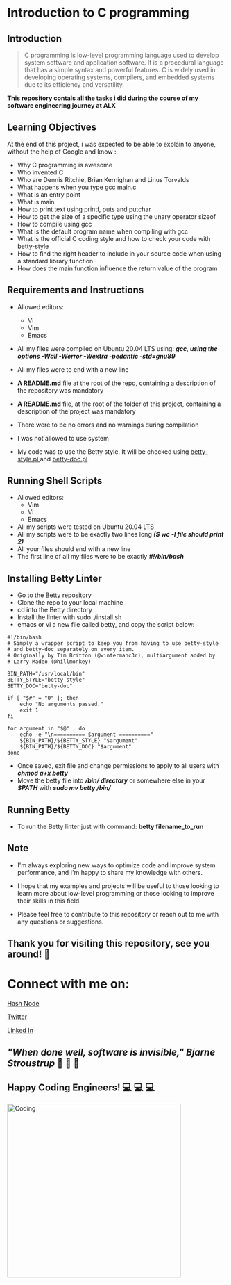 # **Introduction to C programming**
## **Introduction**
>C programming is low-level programming language used to develop system software and application software.
>It is a procedural language that has a simple syntax and powerful features. C is widely used in developing operating systems, compilers, and embedded systems due to its efficiency and versatility.


**This repository contals all the tasks i did  during the course of my software engineering journey at ALX**
## **Learning Objectives**

At the end of this project, i was expected to be able to explain to anyone, without the help of Google and know :


* Why C programming is awesome
* Who invented C
* Who are Dennis Ritchie, Brian Kernighan and Linus Torvalds
* What happens when you type gcc main.c
* What is an entry point
* What is main
* How to print text using printf, puts and putchar
* How to get the size of a specific type using the unary operator sizeof
* How to compile using gcc
* What is the default program name when compiling with gcc
* What is the official C coding style and how to check your code with betty-style
* How to find the right header to include in your source code when using a standard library function
* How does the main function influence the return value of the program

## **Requirements and Instructions**
* Allowed editors:
    * Vi
    * Vim
    *  Emacs

* All my files were compiled on Ubuntu 20.04 LTS using: ***gcc, using the options -Wall -Werror -Wextra -pedantic -std=gnu89***
* All my files were to end with a new line
* **A README.md** file at the root of the repo, containing a description of the repository was mandatory
* **A README.md** file, at the root of the folder of this project, containing a description of the project was mandatory
* There were to be no errors and no warnings during compilation
* I was not allowed to use system

* My code was to use the Betty style. It will be checked using [ betty-style.pl ](https://github.com/holbertonschool/Betty/blob/master/betty-style.pl) and [betty-doc.pl](https://github.com/holbertonschool/Betty/blob/master/betty-doc.pl)

## **Running Shell Scripts**
* Allowed editors: 
    * Vim
    * Vi
    * Emacs
* All my scripts were tested on Ubuntu 20.04 LTS
* All my scripts were to  be exactly two lines long ***($ wc -l file should print 2)***
* All your files should end with a new line
* The first line of all my files were to  be exactly ***#!/bin/bash***


## **Installing Betty Linter**

* Go to the [Betty](https://github.com/holbertonschool/Betty) repository
* Clone the repo to your local machine
* cd into the Betty directory
* Install the linter with sudo ./install.sh
* emacs or vi a new file called betty, and copy the script below:


```
#!/bin/bash
# Simply a wrapper script to keep you from having to use betty-style
# and betty-doc separately on every item.
# Originally by Tim Britton (@wintermanc3r), multiargument added by
# Larry Madeo (@hillmonkey)

BIN_PATH="/usr/local/bin"
BETTY_STYLE="betty-style"
BETTY_DOC="betty-doc"

if [ "$#" = "0" ]; then
    echo "No arguments passed."
    exit 1
fi

for argument in "$@" ; do
    echo -e "\n========== $argument =========="
    ${BIN_PATH}/${BETTY_STYLE} "$argument"
    ${BIN_PATH}/${BETTY_DOC} "$argument"
done
```

* Once saved, exit file and change permissions to apply to all users with ***chmod a+x betty***
* Move the betty file into ***/bin/ directory*** or somewhere else in your ***$PATH*** with ***sudo mv betty /bin/***

## **Running Betty**
* To run the Betty linter just with command: **betty filename_to_run**

  
 ## **Note**

* I'm always exploring new ways to optimize code and improve system performance, and I'm happy to share my knowledge with others.
* I hope that my examples and projects will be useful to those looking to learn more about low-level programming or those looking to improve their skills in this field.

* Please feel free to contribute to this repository or reach out to me with any questions or suggestions.


  
  
## **Thank you for visiting this repository, see you around!** :smiling_face_with_three_hearts:



# **Connect with me on:** 

[Hash Node](https://brianenosotieno.hashnode.dev)
                        
[Twitter](https://twitter.com/brian_tatling) 
                        
[Linked In](https://www.linkedin.com/in/brian-enos/)



## ***"When done well, software is invisible," Bjarne Stroustrup*** :muscle: :muscle: :muscle:
## **Happy Coding Engineers!** :computer: :computer: :computer:
<img align="left" alt="Coding" width="400" src= "https://camo.githubusercontent.com/e20822b4282c07ffd010cd05f855a6561d3b62358ca9e607e4901288dd748fcb/68747470733a2f2f63646e2e6472696262626c652e636f6d2f75736572732f323133313939332f73637265656e73686f74732f343934383733362f74686f75676874776f726b732d6769665f6472696262626c652e676966">
